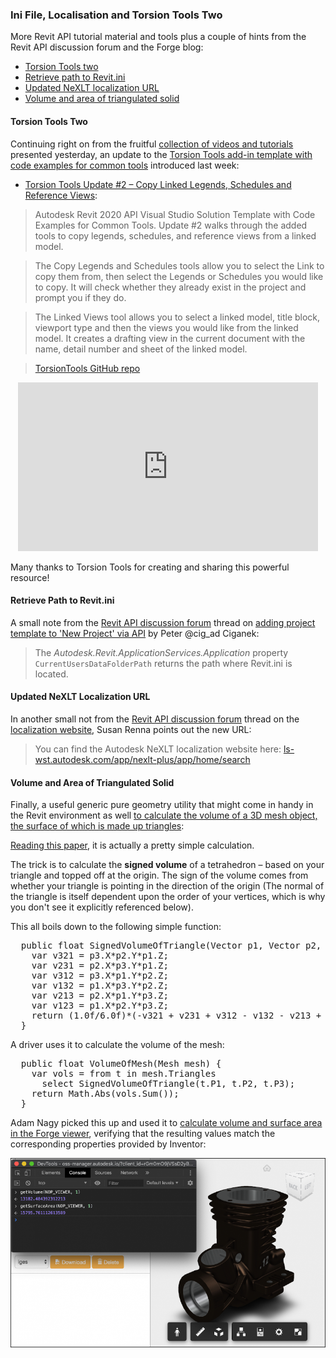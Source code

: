 <head>
<meta http-equiv="Content-Type" content="text/html; charset=utf-8">
<link rel="stylesheet" type="text/css" href="bc.css">
<script src="https://cdn.rawgit.com/google/code-prettify/master/loader/run_prettify.js" type="text/javascript"></script>
<script async src="https://platform.twitter.com/widgets.js" charset="utf-8"></script>
</head>

<!---

- Torsion Tools Update #2 - Copy Linked Legends, Schedules and Reference Views
  https://youtu.be/C2dBRqXl9UA
  <iframe width="560" height="315" src="https://www.youtube.com/embed/C2dBRqXl9UA" frameborder="0" allow="accelerometer; autoplay; encrypted-media; gyroscope; picture-in-picture" allowfullscreen></iframe>
  GitHub: https://github.com/TorsionTools/R20
  Autodesk Revit 2020 API Visual Studio Solution Template with Code Examples for Common Tools
  Update #2 will walk through the added tools to Copy Legends, Schedules, and Reference Views  from a Linked Model. 
  The Copy Legends and Schedules tools allow you to select the Link to copy them from, and then select the Legends or Schedules you would like to copy. It will check to see if they already exist in the project and prompt you if they do. 
  The Linked Views tool will allow you to select a Linked Model, Title Block, Viewport Type and then the Views you would like from the Linked Model. It will create a drafting view in the current Document with the Name, Detail Number and Sheet of the Linked Model.

- in 15056740 [Adding Project Template to 'New Project' via API]
https://forums.autodesk.com/t5/revit-api-forum/adding-project-template-to-new-project-via-api/m-p/8585348
Peter @cig_ad Ciganek just discovered:
> Autodesk.Revit.ApplicationServices.Application.CurrentUsersDataFolderPath returns the path where Revit.ini is located.

- in [localization website](https://forums.autodesk.com/t5/revit-api-forum/localization-website/m-p/8500166),
Susan Renna pointed out the new location for the Autodesk NeXLT localization website:
> You can find it here:  https://ls-wst.autodesk.com/app/nexlt-plus/app/home/search

- calculate volume and area of triangulated solid
  https://stackoverflow.com/questions/1406029/how-to-calculate-the-volume-of-a-3d-mesh-object-the-surface-of-which-is-made-up
  https://forge.autodesk.com/blog/get-volume-and-surface-area-viewer

twitter:

Revit.ini file path, NeXLT localization URL and Torsion Tools two for the #RevitAPI #DynamoBim @AutodeskForge @AutodeskRevit #bim #ForgeDevCon http://bit.ly/torsiontoolstwo

More Revit API tutorial material and tools, plus a couple of hints from the Revit API discussion forum and the Forge blog
&ndash; Torsion Tools two
&ndash; Retrieve path to Revit.ini
&ndash; Updated NeXLT localization URL
&ndash; Volume and area of triangulated solid...

linkedin:

Revit.ini file path, NeXLT localization URL and Torsion Tools two for the #RevitAPI

http://bit.ly/torsiontoolstwo

More Revit API tutorial material and tools, plus a couple of hints from the Revit API discussion forum and the Forge blog:

- Torsion Tools two
- Retrieve path to Revit.ini
- Updated NeXLT localization URL
- Volume and area of triangulated solid...

#bim #DynamoBim #ForgeDevCon #Revit #API #IFC #SDK #AI #VisualStudio #Autodesk #AEC #adsk

the [Revit API discussion forum](http://forums.autodesk.com/t5/revit-api-forum/bd-p/160) thread

<center>
<img src="img/" alt="" title="" width="100"/>
<p style="font-size: 80%; font-style:italic"></p>
</center>

-->

### Ini File, Localisation and Torsion Tools Two

More Revit API tutorial material and tools plus a couple of hints from the Revit API discussion forum and the Forge blog:

- [Torsion Tools two](#2)
- [Retrieve path to Revit.ini](#3)
- [Updated NeXLT localization URL](#4)
- [Volume and area of triangulated solid](#5)


#### <a name="2"></a>Torsion Tools Two

Continuing right on from the
fruitful [collection of videos and tutorials](https://thebuildingcoder.typepad.com/blog/2020/02/search-for-getting-started-tutorials-and-videos.html) presented
yesterday, an update to
the [Torsion Tools add-in template with code examples for common tools](https://thebuildingcoder.typepad.com/blog/2020/01/torsion-tools-command-event-and-info-in-da4r.html) introduced last week:

- [Torsion Tools Update #2 &ndash; Copy Linked Legends, Schedules and Reference Views](https://youtu.be/C2dBRqXl9UA):

> Autodesk Revit 2020 API Visual Studio Solution Template with Code Examples for Common Tools.
Update #2 walks through the added tools to copy legends, schedules, and reference views from a linked model.

> The Copy Legends and Schedules tools allow you to select the Link to copy them from, then select the Legends or Schedules you would like to copy.
It will check whether they already exist in the project and prompt you if they do.

> The Linked Views tool allows you to select a linked model, title block, viewport type and then the views you would like from the linked model.
It creates a drafting view in the current document with the name, detail number and sheet of the linked model.

> [TorsionTools GitHub repo](https://github.com/TorsionTools/R20)

<center>
<iframe width="480" height="270" src="https://www.youtube.com/embed/C2dBRqXl9UA" frameborder="0" allow="accelerometer; autoplay; encrypted-media; gyroscope; picture-in-picture" allowfullscreen></iframe>
</center>

Many thanks to Torsion Tools for creating and sharing this powerful resource!

#### <a name="3"></a>Retrieve Path to Revit.ini

A small note from
the [Revit API discussion forum](http://forums.autodesk.com/t5/revit-api-forum/bd-p/160) thread
on [adding project template to 'New Project' via API](https://forums.autodesk.com/t5/revit-api-forum/adding-project-template-to-new-project-via-api/m-p/8585348) by 
Peter @cig_ad Ciganek:

> The *Autodesk.Revit.ApplicationServices.Application* property `CurrentUsersDataFolderPath` returns the path where Revit.ini is located.

#### <a name="4"></a>Updated NeXLT Localization URL

In another small not from 
the [Revit API discussion forum](http://forums.autodesk.com/t5/revit-api-forum/bd-p/160) thread
on the [localization website](https://forums.autodesk.com/t5/revit-api-forum/localization-website/m-p/8500166),
Susan Renna points out the new URL:

> You can find the Autodesk NeXLT localization website here:
[ls-wst.autodesk.com/app/nexlt-plus/app/home/search](https://ls-wst.autodesk.com/app/nexlt-plus/app/home/search)

#### <a name="5"></a>Volume and Area of Triangulated Solid

Finally, a useful generic pure geometry utility that might come in handy in the Revit environment as well
[to calculate the volume of a 3D mesh object, the surface of which is made up triangles](https://stackoverflow.com/questions/1406029/how-to-calculate-the-volume-of-a-3d-mesh-object-the-surface-of-which-is-made-up):

[Reading this paper](http://chenlab.ece.cornell.edu/Publication/Cha/icip01_Cha.pdf),
it is actually a pretty simple calculation.

The trick is to calculate the **signed volume** of a tetrahedron &ndash; based on your triangle and topped off at the origin.
The sign of the volume comes from whether your triangle is pointing in the direction of the origin
(The normal of the triangle is itself dependent upon the order of your vertices, which is why you don't see it explicitly referenced below).

This all boils down to the following simple function:

<pre class="code">
  public float SignedVolumeOfTriangle(Vector p1, Vector p2, Vector p3) {
    var v321 = p3.X*p2.Y*p1.Z;
    var v231 = p2.X*p3.Y*p1.Z;
    var v312 = p3.X*p1.Y*p2.Z;
    var v132 = p1.X*p3.Y*p2.Z;
    var v213 = p2.X*p1.Y*p3.Z;
    var v123 = p1.X*p2.Y*p3.Z;
    return (1.0f/6.0f)*(-v321 + v231 + v312 - v132 - v213 + v123);
  }
</pre>

A driver uses it to calculate the volume of the mesh:

<pre class="code">
  public float VolumeOfMesh(Mesh mesh) {
    var vols = from t in mesh.Triangles
      select SignedVolumeOfTriangle(t.P1, t.P2, t.P3);
    return Math.Abs(vols.Sum());
  }
</pre>

Adam Nagy picked this up and used it
to [calculate volume and surface area in the Forge viewer](https://forge.autodesk.com/blog/get-volume-and-surface-area-viewer),
verifying that the resulting values match the corresponding properties provided by Inventor:

<center>
<img src="img/forge_viewer_volume_surface_area.png" alt="Volume and surface area in the Forge viewer" title="Volume and surface area in the Forge viewer" width="600"/> <!-- 800 -->
</center>
